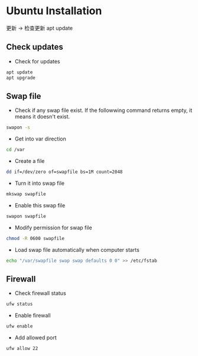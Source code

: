 # Ubuntu Installation

更新 -> 检查更新 apt update

## Check updates
- Check for updates
``` bash
apt update
apt upgrade
```

## Swap file
- Check if any swap file exist. If the followwing command returns empty, it means it doesn't exist. 
``` bash
swapon -s
```

- Get into var direction
``` bash
cd /var
```

- Create a file
``` bash
dd if=/dev/zero of=swapfile bs=1M count=2048
```

- Turn it into swap file
``` bash
mkswap swapfile
```

- Enable this swap file
``` bash
swapon swapfile
```

- Modify permission for swap file
``` bash
chmod -R 0600 swapfile
```

- Load swap file automatically when computer starts
``` bash
echo "/var/swapfile swap swap defaults 0 0" >> /etc/fstab
```

## Firewall
- Check firewall status
``` bash
ufw status
```

- Enable firewall
``` bash
ufw enable
```

- Add allowed port
``` bash
ufw allow 22
```